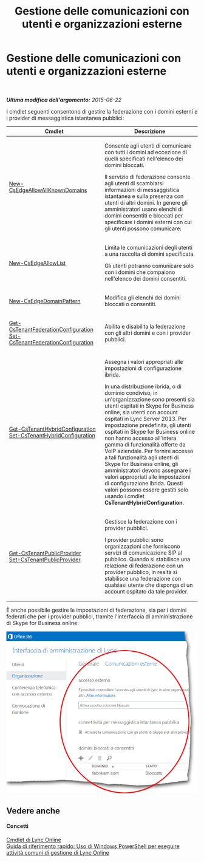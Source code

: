 ﻿---
title: Gestione delle comunicazioni con utenti e organizzazioni esterne
TOCTitle: Gestione delle comunicazioni con utenti e organizzazioni esterne
ms:assetid: 8a64f0fe-1e79-47d8-835e-548d7ac0757e
ms:mtpsurl: https://technet.microsoft.com/it-it/library/Dn362813(v=OCS.15)
ms:contentKeyID: 56269934
ms.date: 08/24/2015
mtps_version: v=OCS.15
ms.translationtype: HT
---

# Gestione delle comunicazioni con utenti e organizzazioni esterne

 

_**Ultima modifica dell'argomento:** 2015-06-22_

I cmdlet seguenti consentono di gestire la federazione con i domini esterni e i provider di messaggistica istantanea pubblici:


<table>
<colgroup>
<col style="width: 50%" />
<col style="width: 50%" />
</colgroup>
<thead>
<tr class="header">
<th>Cmdlet</th>
<th>Descrizione</th>
</tr>
</thead>
<tbody>
<tr class="odd">
<td><p><a href="new-csedgeallowallknowndomains.md">New-CsEdgeAllowAllKnownDomains</a></p></td>
<td><p>Consente agli utenti di comunicare con tutti i domini ad eccezione di quelli specificati nell'elenco dei domini bloccati.</p>
<p>Il servizio di federazione consente agli utenti di scambiarsi informazioni di messaggistica istantanea e sulla presenza con utenti di altri domini. In genere gli amministratori usano elenchi di domini consentiti e bloccati per specificare i domini esterni con cui gli utenti possono comunicare:</p></td>
</tr>
<tr class="even">
<td><p><a href="new-csedgeallowlist.md">New-CsEdgeAllowList</a></p></td>
<td><p>Limita le comunicazioni degli utenti a una raccolta di domini specificata.</p>
<p>Gli utenti potranno comunicare solo con i domini che compaiono nell'elenco dei domini consentiti.</p></td>
</tr>
<tr class="odd">
<td><p><a href="new-csedgedomainpattern.md">New-CsEdgeDomainPattern</a></p></td>
<td><p>Modifica gli elenchi dei domini bloccati o consentiti.</p></td>
</tr>
<tr class="even">
<td><p><a href="get-cstenantfederationconfiguration.md">Get-CsTenantFederationConfiguration</a><br />
<a href="set-cstenantfederationconfiguration.md">Set-CsTenantFederationConfiguration</a></p></td>
<td><p>Abilita e disabilita la federazione con gli altri domini e con i provider pubblici.</p></td>
</tr>
<tr class="odd">
<td><p><a href="get-cstenanthybridconfiguration.md">Get-CsTenantHybridConfiguration</a><br />
<a href="set-cstenanthybridconfiguration.md">Set-CsTenantHybridConfiguration</a></p></td>
<td><p>Assegna i valori appropriati alle impostazioni di configurazione ibrida.</p>
<p>In una distribuzione ibrida, o di dominio condiviso, in un'organizzazione sono presenti sia utenti ospitati in Skype for Business online, sia utenti con account ospitati in Lync Server 2013. Per impostazione predefinita, gli utenti ospitati in Skype for Business online non hanno accesso all'intera gamma di funzionalità offerte da VoIP aziendale. Per fornire accesso a tali funzionalità agli utenti di Skype for Business online, gli amministratori devono assegnare i valori appropriati alle impostazioni di configurazione ibrida. Questi valori possono essere gestiti solo usando i cmdlet <strong>CsTenantHybridConfiguration</strong>.</p></td>
</tr>
<tr class="even">
<td><p><a href="get-cstenantpublicprovider.md">Get-CsTenantPublicProvider</a><br />
<a href="set-cstenantpublicprovider.md">Set-CsTenantPublicProvider</a></p></td>
<td><p>Gestisce la federazione con i provider pubblici.</p>
<p>I provider pubblici sono organizzazioni che forniscono servizi di comunicazione SIP al pubblico. Quando si stabilisce una relazione di federazione con un provider pubblico, in realtà si stabilisce una federazione con qualsiasi utente che disponga di un account ospitato da tale provider.</p></td>
</tr>
</tbody>
</table>


È anche possibile gestire le impostazioni di federazione, sia per i domini federati che per i provider pubblici, tramite l'interfaccia di amministrazione di Skype for Business online:

![Impostazioni dell'organizzazione dell'Interfaccia di amministrazione di Lync Online](images/Dn362813.f860d03f-5906-49b0-bcc7-7634afe7005e(OCS.15).png "Impostazioni dell'organizzazione dell'Interfaccia di amministrazione di Lync Online")

## Vedere anche

#### Concetti

[Cmdlet di Lync Online](the-skype-for-business-online-cmdlets.md)  
[Guida di riferimento rapido: Uso di Windows PowerShell per eseguire attività comuni di gestione di Lync Online](quick-reference-using-windows-powershell-to-do-common-skype-for-business-online-management-tasks.md)

